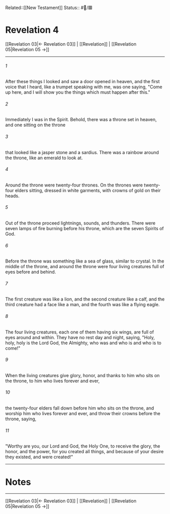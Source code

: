 Related::[[New Testament]]
Status:: #📖/🟥
# Revelation 4

[[Revelation 03|← Revelation 03]] | [[Revelation]] | [[Revelation 05|Revelation 05 →]]
***



###### 1 
After these things I looked and saw a door opened in heaven, and the first voice that I heard, like a trumpet speaking with me, was one saying, "Come up here, and I will show you the things which must happen after this." 

###### 2 
Immediately I was in the Spirit. Behold, there was a throne set in heaven, and one sitting on the throne 

###### 3 
that looked like a jasper stone and a sardius. There was a rainbow around the throne, like an emerald to look at. 

###### 4 
Around the throne were twenty-four thrones. On the thrones were twenty-four elders sitting, dressed in white garments, with crowns of gold on their heads. 

###### 5 
Out of the throne proceed lightnings, sounds, and thunders. There were seven lamps of fire burning before his throne, which are the seven Spirits of God. 

###### 6 
Before the throne was something like a sea of glass, similar to crystal. In the middle of the throne, and around the throne were four living creatures full of eyes before and behind. 

###### 7 
The first creature was like a lion, and the second creature like a calf, and the third creature had a face like a man, and the fourth was like a flying eagle. 

###### 8 
The four living creatures, each one of them having six wings, are full of eyes around and within. They have no rest day and night, saying, "Holy, holy, holy is the Lord God, the Almighty, who was and who is and who is to come!" 

###### 9 
When the living creatures give glory, honor, and thanks to him who sits on the throne, to him who lives forever and ever, 

###### 10 
the twenty-four elders fall down before him who sits on the throne, and worship him who lives forever and ever, and throw their crowns before the throne, saying, 

###### 11 
"Worthy are you, our Lord and God, the Holy One, to receive the glory, the honor, and the power, for you created all things, and because of your desire they existed, and were created!"

---
# Notes


***
[[Revelation 03|← Revelation 03]] | [[Revelation]] | [[Revelation 05|Revelation 05 →]]
